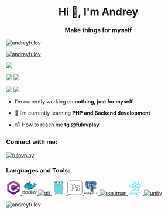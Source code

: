 <h1 align="center">Hi 👋, I'm Andrey</h1>
<h3 align="center">Make things for myself</h3>

<p align="left"> <img src="https://komarev.com/ghpvc/?username=andreyfulov&label=Profile%20views&color=0e75b6&style=flat" alt="andreyfulov" /> </p>

<p align="left"> <a href="https://github.com/ryo-ma/github-profile-trophy"><img src="https://github-profile-trophy.vercel.app/?username=andreyfulov" alt="andreyfulov" /></a> </p>

![](https://github-profile-summary-cards.vercel.app/api/cards/profile-details?username=andreyfulov&theme=solarized_dark)

![](https://github-profile-summary-cards.vercel.app/api/cards/most-commit-language?username=andreyfulov&theme=solarized_dark)
![](https://github-profile-summary-cards.vercel.app/api/cards/repos-per-language?username=andreyfulov&theme=solarized_dark)

![](https://github-profile-summary-cards.vercel.app/api/cards/stats?username=andreyfulov&theme=solarized_dark)
![](https://github-profile-summary-cards.vercel.app/api/cards/productive-time?username=andreyfulov&theme=solarized_dark)

- I’m currently working on **nothing, just for myself**

- 🌱 I’m currently learning **PHP and Backend development**

- 📫 How to reach me **tg @fulovplay**

<h3 align="left">Connect with me:</h3>
<p align="left">
<a href="https://discord.gg/fulovplay" target="blank"><img align="center" src="https://raw.githubusercontent.com/rahuldkjain/github-profile-readme-generator/master/src/images/icons/Social/discord.svg" alt="fulovplay" height="30" width="40" /></a>
</p>

<h3 align="left">Languages and Tools:</h3>
<p align="left"> <a href="https://www.w3schools.com/cs/" target="_blank" rel="noreferrer"> <img src="https://raw.githubusercontent.com/devicons/devicon/master/icons/csharp/csharp-original.svg" alt="csharp" width="40" height="40"/> </a> <a href="https://www.docker.com/" target="_blank" rel="noreferrer"> <img src="https://raw.githubusercontent.com/devicons/devicon/master/icons/docker/docker-original-wordmark.svg" alt="docker" width="40" height="40"/> </a> <a href="https://git-scm.com/" target="_blank" rel="noreferrer"> <img src="https://www.vectorlogo.zone/logos/git-scm/git-scm-icon.svg" alt="git" width="40" height="40"/> </a> <a href="https://golang.org" target="_blank" rel="noreferrer"> <img src="https://raw.githubusercontent.com/devicons/devicon/master/icons/go/go-original.svg" alt="go" width="40" height="40"/> </a> <a href="https://www.photoshop.com/en" target="_blank" rel="noreferrer"> <img src="https://raw.githubusercontent.com/devicons/devicon/master/icons/photoshop/photoshop-line.svg" alt="photoshop" width="40" height="40"/> </a> <a href="https://www.postgresql.org" target="_blank" rel="noreferrer"> <img src="https://raw.githubusercontent.com/devicons/devicon/master/icons/postgresql/postgresql-original-wordmark.svg" alt="postgresql" width="40" height="40"/> </a> <a href="https://postman.com" target="_blank" rel="noreferrer"> <img src="https://www.vectorlogo.zone/logos/getpostman/getpostman-icon.svg" alt="postman" width="40" height="40"/> </a> <a href="https://reactjs.org/" target="_blank" rel="noreferrer"> <img src="https://raw.githubusercontent.com/devicons/devicon/master/icons/react/react-original-wordmark.svg" alt="react" width="40" height="40"/> </a> <a href="https://unity.com/" target="_blank" rel="noreferrer"> <img src="https://www.vectorlogo.zone/logos/unity3d/unity3d-icon.svg" alt="unity" width="40" height="40"/> </a> </p>

<p><img align="center" src="https://github-readme-stats.vercel.app/api/top-langs?username=andreyfulov&show_icons=true&locale=en&layout=compact" alt="andreyfulov" /></p>
